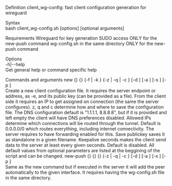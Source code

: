 Definition
    client_wg-config: fast client configuration generation for wireguard

Syntax  
    bash client_wg-config.sh [options] <command> <arguments> [optional arguments]  

Requirements
    Wireguard for key generation
    SUDO access ONLY for the new-push command
    wg-config.sh in the same directory ONLY for the new-push command

Options  
    -h|--help  
        Get general help or command specific help  

Commands and arguments
    new {<client-ip-address>} {<server endpoint>} {-f <server-pubkey-file> | -k <server-pubkey>} {-z <zip-conf> | -q <qr-conf> | -c <conf-file>} [-d <dns>] [-a <allowed-ips>] [-s <save-pubkey>] [-p <keepalive-seconds>]  
        Create a new client configuration file. It requires the server endpoint or address, as -e, and its public key (can be provided as a file). From the client side it requires an IP to get assigned on connection (the same the server configures). z, q and c determine how and where to save the configuration file.
        The DNS configuration default is "1.1.1.1, 8.8.8.8", but if it is provided and left empty the client will have DNS preferences disabled.
        Allowed IPs determine which connections will be routed through the tunnel. Default is 0.0.0.0/0 which routes everything, including internet connectivity. The server requires to have forwarding enabled for this.
        Save publickey saves it as standalone in a given filename.
        Keepalive seconds makes the client send data to the server at least every given seconds. Default is disabled.
        All default values from optional parameters are listed at the beggining of the script and can be changed.
    new-push {<interface-name>} {<client-ip-address>} {<server endpoint>} {-z <conf-zip> | -q <qr-conf> | -c <file-conf>} [-d <dns>] [-a <allowed-ips>] [-s <save-pubkey>] [-p <keepalive-seconds>]  
        Same as the new command but if executed in the server it will add the peer automatically to the given interface. It requires having the wg-config.sh file in the same directory.
